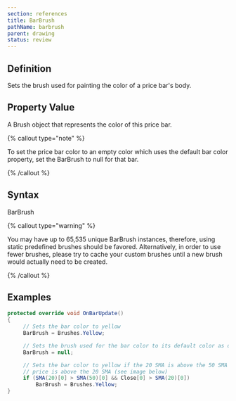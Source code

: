 ```yaml
---
section: references
title: BarBrush
pathName: barbrush
parent: drawing
status: review
---
```


## Definition

Sets the brush used for painting the color of a price bar's body.

## Property Value

A Brush object that represents the color of this price bar.

{% callout type="note" %}

To set the price bar color to an empty color which uses the default bar color property, set the BarBrush to null for that bar.

{% /callout %}

## Syntax

BarBrush

{% callout type="warning" %}

You may have up to 65,535 unique BarBrush instances, therefore, using static predefined brushes should be favored. Alternatively, in order to use fewer brushes, please try to cache your custom brushes until a new brush would actually need to be created.

{% /callout %}

## Examples

```csharp
protected override void OnBarUpdate()
{
     // Sets the bar color to yellow
     BarBrush = Brushes.Yellow;

     // Sets the brush used for the bar color to its default color as defined in the chart properties dialog
     BarBrush = null;

     // Sets the bar color to yellow if the 20 SMA is above the 50 SMA and the closing
     // price is above the 20 SMA (see image below)
     if (SMA(20)[0] > SMA(50)[0] && Close[0] > SMA(20)[0])
         BarBrush = Brushes.Yellow;
}
```
